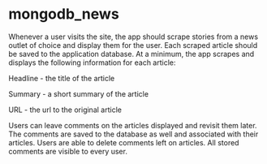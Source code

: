 # mongodb_news

Whenever a user visits the site, the app should scrape stories from a news outlet of choice and display them for the user. Each scraped article should be saved to the application database. At a minimum, the app scrapes and displays the following information for each article:

Headline - the title of the article

Summary - a short summary of the article

URL - the url to the original article

Users can leave comments on the articles displayed and revisit them later. The comments are saved to the database as well and associated with their articles. Users are able to delete comments left on articles. All stored comments are visible to every user.
